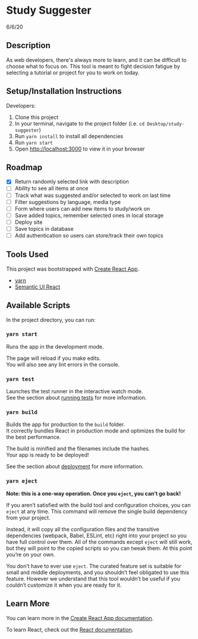 # Study Suggester
6/6/20

## Description
As web developers, there's always more to learn, and it can be difficult to choose what to focus on. This tool is meant to fight decision fatigue by selecting a tutorial or project for you to work on today.

## Setup/Installation Instructions
Developers:
1) Clone this project
2) In your terminal, navigate to the project folder (i.e. `cd Desktop/study-suggester`)
3) Run `yarn install` to install all dependencies
4) Run `yarn start`
5) Open [http://localhost:3000](http://localhost:3000) to view it in your browser

## Roadmap
- [x] Return randomly selected link with description
- [ ] Ability to see all items at once
- [ ] Track what was suggested and/or selected to work on last time
- [ ] Filter suggestions by language, media type
- [ ] Form where users can add new items to study/work on
- [ ] Save added topics, remember selected ones in local storage
- [ ] Deploy site
- [ ] Save topics in database
- [ ] Add authentication so users can store/track their own topics

<!-- TODO styling
- indicate title is clickable
- fix alignment of tags
- change favicon
- get images from sites? or have placeholder icons (depending on media type?)
- randomize color of heading as well?
- add more depth to page
- made segment have fixed size
- add header and/or navbar (title, copyright, contact, home) -->


## Tools Used
This project was bootstrapped with [Create React App](https://github.com/facebook/create-react-app).

- <a href="https://classic.yarnpkg.com/en/docs/getting-started" target="_blank"> yarn </a>
- <a href="https://react.semantic-ui.com/" target="_blank"> Semantic UI React </a>

## Available Scripts

In the project directory, you can run:

### `yarn start`

Runs the app in the development mode.<br />

The page will reload if you make edits.<br />
You will also see any lint errors in the console.

### `yarn test`

Launches the test runner in the interactive watch mode.<br />
See the section about [running tests](https://facebook.github.io/create-react-app/docs/running-tests) for more information.

### `yarn build`

Builds the app for production to the `build` folder.<br />
It correctly bundles React in production mode and optimizes the build for the best performance.

The build is minified and the filenames include the hashes.<br />
Your app is ready to be deployed!

See the section about [deployment](https://facebook.github.io/create-react-app/docs/deployment) for more information.

### `yarn eject`

**Note: this is a one-way operation. Once you `eject`, you can’t go back!**

If you aren’t satisfied with the build tool and configuration choices, you can `eject` at any time. This command will remove the single build dependency from your project.

Instead, it will copy all the configuration files and the transitive dependencies (webpack, Babel, ESLint, etc) right into your project so you have full control over them. All of the commands except `eject` will still work, but they will point to the copied scripts so you can tweak them. At this point you’re on your own.

You don’t have to ever use `eject`. The curated feature set is suitable for small and middle deployments, and you shouldn’t feel obligated to use this feature. However we understand that this tool wouldn’t be useful if you couldn’t customize it when you are ready for it.

## Learn More

You can learn more in the [Create React App documentation](https://facebook.github.io/create-react-app/docs/getting-started).

To learn React, check out the [React documentation](https://reactjs.org/).

